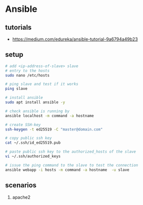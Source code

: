 # Ansible

## tutorials

- <https://medium.com/edureka/ansible-tutorial-9a6794a49b23>

## setup

``` bash
# add <ip-address-of-slave> slave
# entry to the hosts
sudo nano /etc/hosts

# ping slave and test if it works
ping slave

# install ansible
sudo apt install ansible -y

# check ansible is running by
ansible localhost -m command -a hostname

# create SSH-key
ssh-keygen -t ed25519 -C "master@domain.com"

# copy public ssh key
cat ~/.ssh/id_ed25519.pub

# paste public ssh key to the authorized_hosts of the slave
vi ~/.ssh/authorized_keys

# issue the ping command to the slave to test the connection
ansible webapp -i hosts -m command -a hostname  -u slave
```

## scenarios

1. apache2
